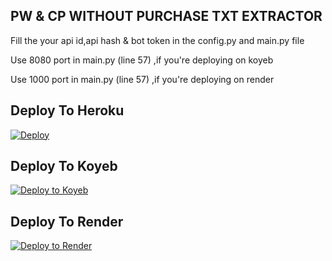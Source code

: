 ## PW & CP WITHOUT PURCHASE TXT EXTRACTOR 

Fill the your api id,api hash & bot token in the config.py and main.py file

Use 8080 port in main.py (line 57) ,if you're deploying on koyeb

Use 1000 port in main.py (line 57) ,if you're deploying on render


## Deploy To Heroku

[![Deploy](https://www.herokucdn.com/deploy/button.svg)](https://heroku.com/deploy?template=https://github.com/)

## Deploy To Koyeb

[![Deploy to Koyeb](https://www.koyeb.com/static/images/deploy/button.svg)](https://app.koyeb.com/deploy?name=advance-txt-uploader&repository=Tushar557845%2FADVANCE-TXT-UPLOADER&branch=main&builder=dockerfile&instance_type=free&instances_min=0&autoscaling_sleep_idle_delay=300&ports=8080%3Bhttp%3B%2F&hc_protocol%5B8080%5D=tcp&hc_grace_period%5B8080%5D=5&hc_interval%5B8080%5D=30&hc_restart_limit%5B8080%5D=3&hc_timeout%5B8080%5D=5&hc_path%5B8080%5D=%2F&hc_method%5B8080%5D=get)

## Deploy To Render

[![Deploy to Render](https://render.com/images/deploy-to-render-button.svg)](https://render.com/deploy?repo=https://github.com/Tushar557845/ADVANCE-TXT-UPLOADER)
